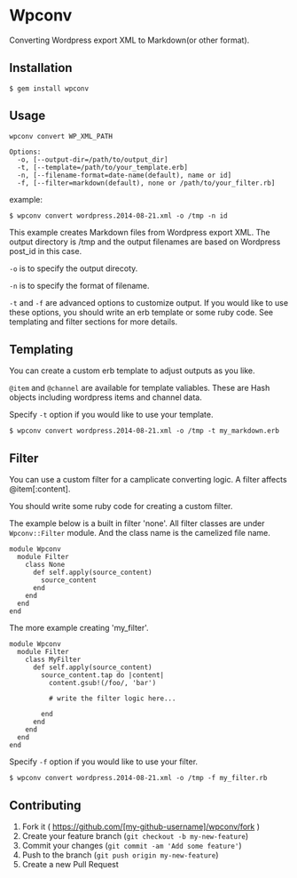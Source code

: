 # Wpconv

Converting Wordpress export XML to Markdown(or other format).

## Installation

    $ gem install wpconv

## Usage

    wpconv convert WP_XML_PATH

    Options:
      -o, [--output-dir=/path/to/output_dir]                             
      -t, [--template=/path/to/your_template.erb]                        
      -n, [--filename-format=date-name(default), name or id]             
      -f, [--filter=markdown(default), none or /path/to/your_filter.rb]  

example:

    $ wpconv convert wordpress.2014-08-21.xml -o /tmp -n id

This example creates Markdown files from Wordpress export XML.
The output directory is /tmp and the output filenames are based on Wordpress post_id in this case.

`-o` is to specify the output direcoty.

`-n` is to specify the format of filename.

`-t` and `-f` are advanced options to customize output. If you would like to use these options, you should write an erb template or some ruby code.
See templating and filter sections for more details.

## Templating

You can create a custom erb template to adjust outputs as you like.

`@item` and `@channel` are available for template valiables.
These are Hash objects including wordpress items and channel data.

Specify `-t` option if you would like to use your template.

    $ wpconv convert wordpress.2014-08-21.xml -o /tmp -t my_markdown.erb

## Filter

You can use a custom filter for a camplicate converting logic.
A filter affects @item[:content].

You should write some ruby code for creating a custom filter.

The example below is a built in filter 'none'.
All filter classes are under `Wpconv::Filter` module. And the class name is the camelized file name.

    module Wpconv
      module Filter
        class None
          def self.apply(source_content)
            source_content
          end
        end
      end
    end

The more example creating 'my_filter'.

    module Wpconv
      module Filter
        class MyFilter
          def self.apply(source_content)
            source_content.tap do |content|
              content.gsub!(/foo/, 'bar')
 
              # write the filter logic here...
 
            end
          end
        end
      end
    end

Specify `-f` option if you would like to use your filter.

    $ wpconv convert wordpress.2014-08-21.xml -o /tmp -f my_filter.rb

## Contributing

1. Fork it ( https://github.com/[my-github-username]/wpconv/fork )
2. Create your feature branch (`git checkout -b my-new-feature`)
3. Commit your changes (`git commit -am 'Add some feature'`)
4. Push to the branch (`git push origin my-new-feature`)
5. Create a new Pull Request
